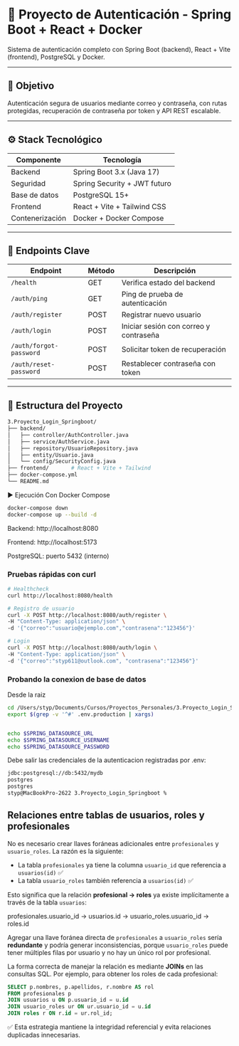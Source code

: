 # 🔐 Proyecto de Autenticación - Spring Boot + React + Docker

Sistema de autenticación completo con Spring Boot (backend), React + Vite (frontend), PostgreSQL y Docker.

---

## 🎯 Objetivo

Autenticación segura de usuarios mediante correo y contraseña, con rutas protegidas, recuperación de contraseña por token y API REST escalable.

---

## ⚙️ Stack Tecnológico

| Componente      | Tecnología                     |
|----------------|--------------------------------|
| Backend         | Spring Boot 3.x (Java 17)     |
| Seguridad       | Spring Security + JWT futuro   |
| Base de datos   | PostgreSQL 15+                 |
| Frontend        | React + Vite + Tailwind CSS   |
| Contenerización | Docker + Docker Compose       |

---

## 🔗 Endpoints Clave

| Endpoint               | Método | Descripción                         |
|------------------------|--------|-------------------------------------|
| `/health`              | GET    | Verifica estado del backend         |
| `/auth/ping`           | GET    | Ping de prueba de autenticación     |
| `/auth/register`       | POST   | Registrar nuevo usuario             |
| `/auth/login`          | POST   | Iniciar sesión con correo y contraseña |
| `/auth/forgot-password`| POST   | Solicitar token de recuperación     |
| `/auth/reset-password` | POST   | Restablecer contraseña con token    |

---

## 🧱 Estructura del Proyecto

```bash
3.Proyecto_Login_Springboot/
├── backend/
│   ├── controller/AuthController.java
│   ├── service/AuthService.java
│   ├── repository/UsuarioRepository.java
│   ├── entity/Usuario.java
│   └── config/SecurityConfig.java
├── frontend/       # React + Vite + Tailwind
├── docker-compose.yml
└── README.md
```
▶️ Ejecución
Con Docker Compose
```bash
docker-compose down
docker-compose up --build -d

```
Backend: http://localhost:8080

Frontend: http://localhost:5173

PostgreSQL: puerto 5432 (interno)

### Pruebas rápidas con curl

```bash
# Healthcheck
curl http://localhost:8080/health

# Registro de usuario
curl -X POST http://localhost:8080/auth/register \
-H "Content-Type: application/json" \
-d '{"correo":"usuario@ejemplo.com","contrasena":"123456"}'

# Login
curl -X POST http://localhost:8080/auth/login \
-H "Content-Type: application/json" \
-d '{"correo":"styp611@outlook.com", "contrasena":"123456"}'

```

### Probando la conexion de base de datos

Desde la raiz
```bash
cd /Users/styp/Documents/Cursos/Proyectos_Personales/3.Proyecto_Login_Springboot
export $(grep -v '^#' .env.production | xargs)


echo $SPRING_DATASOURCE_URL
echo $SPRING_DATASOURCE_USERNAME
echo $SPRING_DATASOURCE_PASSWORD

```

Debe salir las credenciales de la autenticacion registradas por .env:
```bash
jdbc:postgresql://db:5432/mydb
postgres
postgres
styp@MacBookPro-2622 3.Proyecto_Login_Springboot % 
```

## Relaciones entre tablas de usuarios, roles y profesionales

No es necesario crear llaves foráneas adicionales entre `profesionales` y `usuario_roles`. La razón es la siguiente:

- La tabla `profesionales` ya tiene la columna `usuario_id` que referencia a `usuarios(id)` ✅
- La tabla `usuario_roles` también referencia a `usuarios(id)` ✅

Esto significa que la relación **profesional → roles** ya existe implícitamente a través de la tabla `usuarios`:

profesionales.usuario_id → usuarios.id → usuario_roles.usuario_id → roles.id


Agregar una llave foránea directa de `profesionales` a `usuario_roles` sería **redundante** y podría generar inconsistencias, porque `usuario_roles` puede tener múltiples filas por usuario y no hay un único rol por profesional.

La forma correcta de manejar la relación es mediante **JOINs** en las consultas SQL. Por ejemplo, para obtener los roles de cada profesional:

```sql
SELECT p.nombres, p.apellidos, r.nombre AS rol
FROM profesionales p
JOIN usuarios u ON p.usuario_id = u.id
JOIN usuario_roles ur ON ur.usuario_id = u.id
JOIN roles r ON r.id = ur.rol_id;
```
✅ Esta estrategia mantiene la integridad referencial y evita relaciones duplicadas innecesarias.


